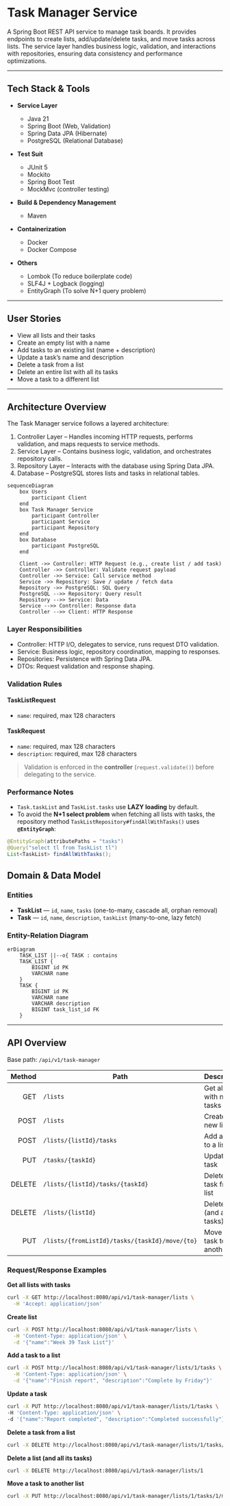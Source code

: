 # Task Manager Service

A Spring Boot REST API service to manage task boards. It provides endpoints to create lists, add/update/delete tasks, 
and move tasks across lists. The service layer handles business logic, validation, and interactions with repositories, 
ensuring data consistency and performance optimizations.

---
## Tech Stack & Tools

- **Service Layer**
    - Java 21
    - Spring Boot (Web, Validation)
    - Spring Data JPA (Hibernate)
    - PostgreSQL (Relational Database)

- **Test Suit**
    - JUnit 5
    - Mockito
    - Spring Boot Test
    - MockMvc (controller testing)

- **Build & Dependency Management**
    - Maven

- **Containerization**
    - Docker
    - Docker Compose

- **Others**
    - Lombok (To reduce boilerplate code)
    - SLF4J + Logback (logging)
    - EntityGraph (To solve N+1 query problem)


---

## User Stories

- View all lists and their tasks
- Create an empty list with a name
- Add tasks to an existing list (name + description)
- Update a task’s name and description
- Delete a task from a list
- Delete an entire list with all its tasks
- Move a task to a different list

---

## Architecture Overview

The Task Manager service follows a layered architecture:

1. Controller Layer – Handles incoming HTTP requests, performs validation, and maps requests to service methods.
2. Service Layer – Contains business logic, validation, and orchestrates repository calls.
3. Repository Layer – Interacts with the database using Spring Data JPA.
4. Database – PostgreSQL stores lists and tasks in relational tables.

```mermaid
sequenceDiagram
    box Users
        participant Client
    end
    box Task Manager Service
        participant Controller
        participant Service
        participant Repository
    end
    box Database
        participant PostgreSQL
    end

    Client ->> Controller: HTTP Request (e.g., create list / add task)
    Controller ->> Controller: Validate request payload
    Controller ->> Service: Call service method
    Service ->> Repository: Save / update / fetch data
    Repository ->> PostgreSQL: SQL Query
    PostgreSQL -->> Repository: Query result
    Repository -->> Service: Data
    Service -->> Controller: Response data
    Controller -->> Client: HTTP Response
```

### Layer Responsibilities
- Controller: HTTP I/O, delegates to service, runs request DTO validation.
- Service: Business logic, repository coordination, mapping to responses.
- Repositories: Persistence with Spring Data JPA.
- DTOs: Request validation and response shaping.

### Validation Rules

#### TaskListRequest
- `name`: required, max 128 characters

#### TaskRequest
- `name`: required, max 128 characters
- `description`: required, max 128 characters

> Validation is enforced in the **controller** (`request.validate()`) before delegating to the service.

### Performance Notes

- `Task.taskList` and `TaskList.tasks` use **LAZY loading** by default.
- To avoid the **N+1 select problem** when fetching all lists with tasks, the repository method `TaskListRepository#findAllWithTasks()` uses **`@EntityGraph`**:

```java
@EntityGraph(attributePaths = "tasks")
@Query("select tl from TaskList tl")
List<TaskList> findAllWithTasks();
```

## Domain & Data Model

### Entities

- **TaskList** — `id`, `name`, `tasks` (one-to-many, cascade all, orphan removal)
- **Task** — `id`, `name`, `description`, `taskList` (many-to-one, lazy fetch)

### Entity-Relation Diagram

```mermaid
erDiagram
    TASK_LIST ||--o{ TASK : contains
    TASK_LIST {
        BIGINT id PK
        VARCHAR name
    }
    TASK {
        BIGINT id PK
        VARCHAR name
        VARCHAR description
        BIGINT task_list_id FK
    }
```
---

## API Overview

Base path: `/api/v1/task-manager`

| Method | Path                                           | Description                            |
|-------:|------------------------------------------------|----------------------------------------|
|    GET | `/lists`                                       | Get all lists with nested tasks        |
|   POST | `/lists`                                       | Create a new list                      |
|   POST | `/lists/{listId}/tasks`                        | Add a task to a list                   |
|    PUT | `/tasks/{taskId}`                              | Update a task                          |
| DELETE | `/lists/{listId}/tasks/{taskId}`               | Delete a task from a list              |
| DELETE | `/lists/{listId}`                              | Delete a list (and all its tasks)      |
|    PUT | `/lists/{fromListId}/tasks/{taskId}/move/{to}` | Move a task to another list            |

### Request/Response Examples

**Get all lists with tasks**
```bash
curl -X GET http://localhost:8080/api/v1/task-manager/lists \
  -H 'Accept: application/json'
```

**Create list**
```bash
curl -X POST http://localhost:8080/api/v1/task-manager/lists \
  -H 'Content-Type: application/json' \
  -d '{"name":"Week 39 Task List"}'
```
**Add a task to a list**
```bash
curl -X POST http://localhost:8080/api/v1/task-manager/lists/1/tasks \
  -H 'Content-Type: application/json' \
  -d '{"name":"Finish report", "description":"Complete by Friday"}'
```
**Update a task**
```bash
curl -X PUT http://localhost:8080/api/v1/task-manager/lists/1/tasks \
-H 'Content-Type: application/json' \
-d '{"name":"Report completed", "description":"Completed successfully"}'
```
**Delete a task from a list**
```bash
curl -X DELETE http://localhost:8080/api/v1/task-manager/lists/1/tasks/1
```
**Delete a list (and all its tasks)**
```bash
curl -X DELETE http://localhost:8080/api/v1/task-manager/lists/1
```
**Move a task to another list**
```bash
curl -X PUT http://localhost:8080/api/v1/task-manager/lists/1/tasks/1/move/2
```